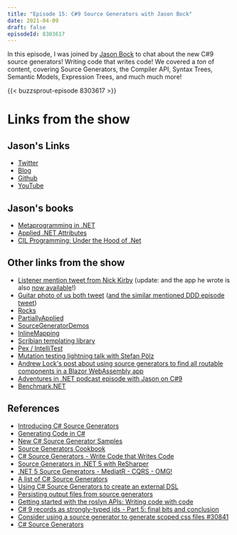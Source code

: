 ```yaml
---
title: "Episode 15: C#9 Source Generators with Jason Bock"
date: 2021-04-09
draft: false
episodeId: 8303617
---
```


In this episode, I was joined by [Jason Bock](https://twitter.com/jasonbock) to chat about the new C#9 source generators! Writing code that writes code! We covered a _ton_ of content, covering Source Generators, the Compiler API, Syntax Trees, Semantic Models, Expression Trees, and much much more!

{{< buzzsprout-episode 8303617 >}}

# Links from the show

## Jason's Links

* [Twitter](https://twitter.com/jasonbock)
* [Blog](http://www.jasonbock.net/)
* [Github](https://www.github.com/jasonbock)
* [YouTube](https://www.youtube.com/c/JasonBock)

## Jason's books

* [Metaprogramming in .NET](https://www.manning.com/books/metaprogramming-in-dot-net)
* [Applied .NET Attributes](https://www.amazon.co.uk/Applied-Attributes-Books-Professionals-Experts/dp/1590591364)
* [CIL Programming: Under the Hood of .Net](https://www.amazon.co.uk/CIL-Programming-Under-Experts-Voice/dp/1590590414)

## Other links from the show

* [Listener mention tweet from Nick Kirby](https://twitter.com/NRKirby/status/1378052551434723329) (update: and the app he wrote is also [now available](https://twitter.com/NRKirby/status/1385259405239898114)!)
* [Guitar photo of us both tweet](https://twitter.com/dracan/status/1380192560036114432) ([and the similar mentioned DDD episode tweet](https://twitter.com/dracan/status/1333893000402001925))
* [Rocks](https://github.com/JasonBock/Rocks)
* [PartiallyApplied](https://github.com/JasonBock/PartiallyApplied)
* [SourceGeneratorDemos](https://github.com/JasonBock/SourceGeneratorDemos)
* [InlineMapping](https://github.com/JasonBock/InlineMapping)
* [Scribian templating library](https://github.com/scriban/scriban)
* [Pex / IntelliTest](https://www.microsoft.com/en-us/research/project/pex-and-moles-isolation-and-white-box-unit-testing-for-net/)
* [Mutation testing lightning talk with Stefan Pölz](https://youtu.be/zbOnygEeFLU)
* [Andrew Lock's post about using source generators to find all routable components in a Blazor WebAssembly app](https://andrewlock.net/using-source-generators-to-find-all-routable-components-in-a-webassembly-app/)
* [Adventures in .NET podcast episode with Jason on C#9](https://devchat.tv/adventures-in-dotnet/net-061-c-9-deep-dive-with-jason-bock/)
* [Benchmark.NET](https://github.com/dotnet/BenchmarkDotNet)

## References

* [Introducing C# Source Generators](https://devblogs.microsoft.com/dotnet/introducing-c-source-generators/)
* [Generating Code in C#](https://medium.com/rocket-mortgage-technology-blog/generating-code-in-c-1868ebbe52c5)
* [New C# Source Generator Samples](https://devblogs.microsoft.com/dotnet/new-c-source-generator-samples/)
* [Source Generators Cookbook](https://github.com/dotnet/roslyn/blob/master/docs/features/source-generators.cookbook.md)
* [C# Source Generators - Write Code that Writes Code](https://www.youtube.com/watch?v=3YwwdoRg2F4)
* [Source Generators in .NET 5 with ReSharper](https://blog.jetbrains.com/dotnet/2020/11/12/source-generators-in-net-5-with-resharper/)
* [.NET 5 Source Generators - MediatR - CQRS - OMG!](https://www.edument.se/en/blog/post/net-5-source-generators-mediatr-cqrs)
* [A list of C# Source Generators](https://github.com/amis92/csharp-source-generators)
* [Using C# Source Generators to create an external DSL](https://devblogs.microsoft.com/dotnet/using-c-source-generators-to-create-an-external-dsl/)
* [Persisting output files from source generators](https://til.cazzulino.com/dotnet/persisting-output-files-from-source-generators)
* [Getting started with the roslyn APIs: Writing code with code](https://www.stevejgordon.co.uk/getting-started-with-the-roslyn-apis-writing-code-with-code)
* [C# 9 records as strongly-typed ids - Part 5: final bits and conclusion](https://thomaslevesque.com/2021/03/19/csharp-9-records-as-strongly-typed-ids-part-5-final-bits-and-conclusion/)
* [Consider using a source generator to generate scoped css files #30841](https://github.com/dotnet/aspnetcore/issues/30841)
* [C# Source Generators](https://www.youtube.com/watch?v=cB66gOHConw)
